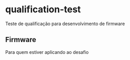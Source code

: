 # qualification-test
Teste de qualificação para desenvolvimento de firmware

## Firmware
Para quem estiver aplicando ao desafio 